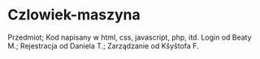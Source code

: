 # Czlowiek-maszyna
Przedmiot; Kod napisany w html, css, javascript, php, itd. 
Login od Beaty M.;
Rejestracja od Daniela T.;
Zarządzanie od Kšyštofa F.
